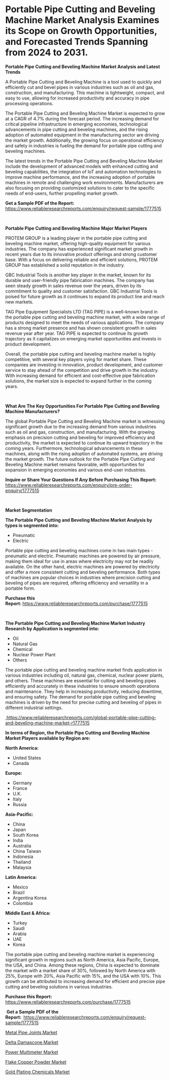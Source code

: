 <p><h1>Portable Pipe Cutting and Beveling Machine Market Analysis Examines its Scope on Growth Opportunities, and Forecasted Trends Spanning from 2024 to 2031.</h1></p><p><strong>Portable Pipe Cutting and Beveling Machine Market Analysis and Latest Trends</strong></p>
<p><p>A Portable Pipe Cutting and Beveling Machine is a tool used to quickly and efficiently cut and bevel pipes in various industries such as oil and gas, construction, and manufacturing. This machine is lightweight, compact, and easy to use, allowing for increased productivity and accuracy in pipe processing operations. </p><p>The Portable Pipe Cutting and Beveling Machine Market is expected to grow at a CAGR of 4.7% during the forecast period. The increasing demand for critical pipeline infrastructure in emerging economies, technological advancements in pipe cutting and beveling machines, and the rising adoption of automated equipment in the manufacturing sector are driving the market growth. Additionally, the growing focus on operational efficiency and safety in industries is fueling the demand for portable pipe cutting and beveling machines.</p><p>The latest trends in the Portable Pipe Cutting and Beveling Machine Market include the development of advanced models with enhanced cutting and beveling capabilities, the integration of IoT and automation technologies to improve machine performance, and the increasing adoption of portable machines in remote and challenging work environments. Manufacturers are also focusing on providing customized solutions to cater to the specific needs of end-users, further propelling market growth.</p></p>
<p><strong>Get a Sample PDF of the Report:&nbsp;</strong> <a href="https://www.reliableresearchreports.com/enquiry/request-sample/1777515">https://www.reliableresearchreports.com/enquiry/request-sample/1777515</a></p>
<p>&nbsp;</p>
<p><strong>Portable Pipe Cutting and Beveling Machine Major Market Players</strong></p>
<p><p>PROTEM GROUP is a leading player in the portable pipe cutting and beveling machine market, offering high-quality equipment for various industries. The company has experienced significant market growth in recent years due to its innovative product offerings and strong customer base. With a focus on delivering reliable and efficient solutions, PROTEM GROUP has established a solid reputation in the industry.</p><p>GBC Industrial Tools is another key player in the market, known for its durable and user-friendly pipe fabrication machines. The company has seen steady growth in sales revenue over the years, driven by its commitment to quality and customer satisfaction. GBC Industrial Tools is poised for future growth as it continues to expand its product line and reach new markets.</p><p>TAG Pipe Equipment Specialists LTD (TAG PIPE) is a well-known brand in the portable pipe cutting and beveling machine market, with a wide range of products designed to meet the needs of various applications. The company has a strong market presence and has shown consistent growth in sales revenue year after year. TAG PIPE is expected to continue its growth trajectory as it capitalizes on emerging market opportunities and invests in product development.</p><p>Overall, the portable pipe cutting and beveling machine market is highly competitive, with several key players vying for market share. These companies are investing in innovation, product development, and customer service to stay ahead of the competition and drive growth in the industry. With increasing demand for efficient and cost-effective pipe fabrication solutions, the market size is expected to expand further in the coming years.</p></p>
<p>&nbsp;</p>
<p><strong>What Are The Key Opportunities For Portable Pipe Cutting and Beveling Machine Manufacturers?</strong></p>
<p><p>The global Portable Pipe Cutting and Beveling Machine market is witnessing significant growth due to the increasing demand from various industries such as oil and gas, construction, and manufacturing. With the growing emphasis on precision cutting and beveling for improved efficiency and productivity, the market is expected to continue its upward trajectory in the coming years. Furthermore, technological advancements in these machines, along with the rising adoption of automated systems, are driving the market growth. The future outlook for the Portable Pipe Cutting and Beveling Machine market remains favorable, with opportunities for expansion in emerging economies and various end-user industries.</p></p>
<p><strong>Inquire or Share Your Questions If Any Before Purchasing This Report:</strong> <a href="https://www.reliableresearchreports.com/enquiry/pre-order-enquiry/1777515">https://www.reliableresearchreports.com/enquiry/pre-order-enquiry/1777515</a></p>
<p>&nbsp;</p>
<p><strong>Market Segmentation</strong></p>
<p><strong>The Portable Pipe Cutting and Beveling Machine Market Analysis by types is segmented into:</strong></p>
<p><ul><li>Pneumatic</li><li>Electric</li></ul></p>
<p><p>Portable pipe cutting and beveling machines come in two main types - pneumatic and electric. Pneumatic machines are powered by air pressure, making them ideal for use in areas where electricity may not be readily available. On the other hand, electric machines are powered by electricity and offer a more consistent cutting and beveling performance. Both types of machines are popular choices in industries where precision cutting and beveling of pipes are required, offering efficiency and versatility in a portable form.</p></p>
<p><strong>Purchase this Report:&nbsp;</strong><a href="https://www.reliableresearchreports.com/purchase/1777515">https://www.reliableresearchreports.com/purchase/1777515</a></p>
<p>&nbsp;</p>
<p><strong>The Portable Pipe Cutting and Beveling Machine Market Industry Research by Application is segmented into:</strong></p>
<p><ul><li>Oil</li><li>Natural Gas</li><li>Chemical</li><li>Nuclear Power Plant</li><li>Others</li></ul></p>
<p><p>The portable pipe cutting and beveling machine market finds application in various industries including oil, natural gas, chemical, nuclear power plants, and others. These machines are essential for cutting and beveling pipes efficiently and accurately in these industries to ensure smooth operations and maintenance. They help in increasing productivity, reducing downtime, and ensuring safety. The demand for portable pipe cutting and beveling machines is driven by the need for precise cutting and beveling of pipes in different industrial settings.</p></p>
<p><a href="https://www.reliableresearchreports.com/global-portable-pipe-cutting-and-beveling-machine-market-r1777515">&nbsp;https://www.reliableresearchreports.com/global-portable-pipe-cutting-and-beveling-machine-market-r1777515</a></p>
<p><strong>In terms of Region, the Portable Pipe Cutting and Beveling Machine Market Players available by Region are:</strong></p>
<p>
    <p> <strong> North America: </strong>
        <ul>
            <li>United States</li>
            <li>Canada</li>
        </ul>
        </p> 
    <p> <strong> Europe: </strong>
        <ul>
            <li>Germany</li>
            <li>France</li>
            <li>U.K.</li>
            <li>Italy</li>
            <li>Russia</li>
        </ul>
        </p> 
    <p> <strong> Asia-Pacific: </strong>
        <ul>
            <li>China</li>
            <li>Japan</li>
            <li>South Korea</li>
            <li>India</li>
            <li>Australia</li>
            <li>China Taiwan</li>
            <li>Indonesia</li>
            <li>Thailand</li>
            <li>Malaysia</li>
        </ul>
        </p> 
    <p> <strong> Latin America: </strong>
        <ul>
            <li>Mexico</li>
            <li>Brazil</li>
            <li>Argentina Korea</li>
            <li>Colombia</li>
        </ul>
        </p> 
    <p> <strong> Middle East & Africa: </strong>
        <ul>
            <li>Turkey</li>
            <li>Saudi</li>
            <li>Arabia</li>
            <li>UAE</li>
            <li>Korea</li>
        </ul>
    </p>
    </p>
<p><p>The portable pipe cutting and beveling machine market is experiencing significant growth in regions such as North America, Asia Pacific, Europe, the USA, and China. Among these regions, China is expected to dominate the market with a market share of 30%, followed by North America with 25%, Europe with 20%, Asia Pacific with 15%, and the USA with 10%. This growth can be attributed to increasing demand for efficient and precise pipe cutting and beveling solutions in various industries.</p></p>
<p><strong>Purchase this Report: </strong><a href="https://www.reliableresearchreports.com/purchase/1777515">https://www.reliableresearchreports.com/purchase/1777515</a></p>
<p>&nbsp;<strong>Get a Sample PDF of the Report:&nbsp;&nbsp;</strong><a href="https://www.reliableresearchreports.com/enquiry/request-sample/1777515">https://www.reliableresearchreports.com/enquiry/request-sample/1777515</a></p>
<p><strong></strong></p>
<p><p><a href="https://github.com/gamblestampleyjenny50m5sl6/Market-Research-Report-List-2/blob/main/metal-pipe-joints-market.md">Metal Pipe Joints Market</a></p><p><a href="https://issuu.com/reportprime-2/docs/delta-damascone-market-size-2030.pptx">Delta Damascone Market</a></p><p><a href="https://github.com/wwwkeltoum/Market-Research-Report-List-2/blob/main/power-multimeter-market.md">Power Multimeter Market</a></p><p><a href="https://www.linkedin.com/pulse/flake-copper-powder-market-comprehensive-report-its-share-1ybhe?trackingId=wqNXJSHFzavMcO0ZG8tc6Q%3D%3D">Flake Copper Powder Market</a></p><p><a href="https://issuu.com/reportprime-2/docs/gold-plating-chemicals-market-size-2030.pptx">Gold Plating Chemicals Market</a></p></p>